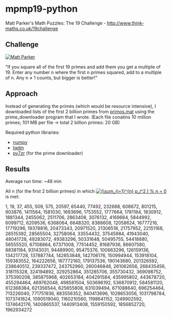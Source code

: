# mpmp19-python

Matt Parker's Math Puzzles: The 19 Challenge - http://www.think-maths.co.uk/19challenge 

## Challenge 

[![Matt Parker](http://img.youtube.com/vi/tBXGIXEV7tI/0.jpg)](http://www.youtube.com/watch?v=tBXGIXEV7tI "The 19 Challenge")


"If you square all of the first 19 primes and add them you get a multiple of 19.
            Enter any number n where the first n primes squared, add to a multiple of n. Any n ≠ 1 counts, but bigger is better!"

## Approach
Instead of generating the primes (which would be resource intensive), I downloaded lists of the first 2 billion primes from [primos.mat](http://www.primos.mat.br/2T_en.html) using the prime_downloader program that I wrote. (Each file conatins 10 million primes; 101 MB per file -> total 2 billion primes: 20 GB)

Required python libraries: 
- [numpy](https://numpy.org/)
- [tqdm](https://github.com/tqdm/tqdm)
- [py7zr](https://pypi.org/project/py7zr/) (for the prime downloader)

## Results
Average run time: ~48 min

All n (for the first 2 billion primes) in which <a href="https://www.codecogs.com/eqnedit.php?latex=\inline&space;(\sum_{i=1}^{n}&space;p_i^2&space;)&space;%&space;n&space;=&space;0" target="_blank"><img src="https://latex.codecogs.com/gif.latex?\inline&space;(\sum_{i=1}^{n}&space;p_i^2&space;)&space;%&space;n&space;=&space;0" title="(\sum_{i=1}^{n} p_i^2 ) % n = 0" /></a> is met:

1,
19,
37,
455,
509,
575,
20597,
65440,
77492,
232688,
608672,
801215,
903876,
1411584,
1581030,
1693696,
1753552,
1777664,
1781184,
1830912,
1881344,
2455062,
2511706,
2863408,
3076132,
4169664,
5844992,
6099712,
6209536,
6368064,
6648320,
8388608,
12058624,
16777216,
17719296,
19378816,
20473343,
20971520,
21306518,
21757952,
22151168,
26515392,
28565504,
32758064,
33554432,
37545984,
41943040,
48041728,
49283072,
49383296,
50331648,
50495755,
54418880,
56555520,
67108864,
67371008,
77514452,
81687936,
86607580,
88381184,
93143031,
94489900,
95475376,
100663296,
126159136,
134217728,
137887744,
142653848,
142706176,
150994944,
153918104,
159383552,
164222656,
167772160,
179137536,
190143680,
201326592,
238640512,
239337472,
243752960,
260046848,
261062656,
268435456,
318115328,
324194892,
329252864,
351285706,
355730432,
369098752,
375390208,
385875968,
402653184,
404291584,
435995802,
443678720,
455294464,
469762048,
498581504,
503696192,
536870912,
584581120,
612368384,
621356544,
625655808,
631039494,
671088640,
696254464,
713226040,
771751936,
883556352,
940413696,
1028653056,
1031798784,
1073741824,
1090519040,
1160210560,
1198641152,
1249902592,
1374642176,
1400865537,
1440913408,
1559150592,
1856852720,
1962934272
